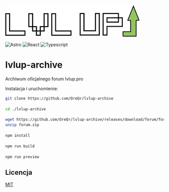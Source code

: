 <img src="https://raw.githubusercontent.com/OreQr/lvlup-archive/main/public/static/logo.png" alt="logo" height="100">

![Astro](https://img.shields.io/badge/astro-%232C2052.svg?style=for-the-badge&logo=astro&logoColor=white)
![React](https://img.shields.io/badge/react-%2320232a.svg?style=for-the-badge&logo=react&logoColor=%2361DAFB)
![Typescript](https://img.shields.io/badge/TypeScript-007ACC?style=for-the-badge&logo=typescript&logoColor=white)

# lvlup-archive

Archiwum oficjalnego forum lvlup.pro

Instalacja i uruchomienie:

```bash
git clone https://github.com/OreQr/lvlup-archive

cd ./lvlup-archive

wget https://github.com/OreQr/lvlup-archive/releases/download/forum/forum.zip // Pobranie forum
unzip forum.zip

npm install

npm run build

npm run preview
```

## Licencja

[MIT](https://github.com/OreQr/lvlup-archive/blob/main/LICENSE)
